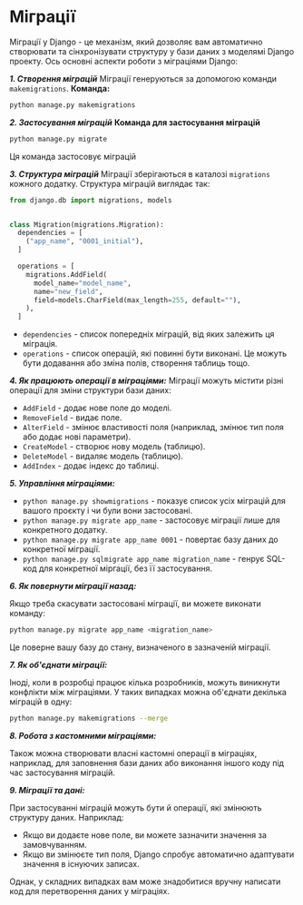 # Міграції

Міграції у Django - це механізм, який дозволяє вам автоматично створювати та сінхронізувати структуру у бази даних з моделямі Django проекту.
Ось основні аспекти роботи з міграціями Django:

***1. Створення міграцій***
Міграції генеруються за допомогою команди `makemigrations`.
**Команда:**

```bash 
python manage.py makemigrations
```

***2. Застосування міграцій***
**Команда для застосування міграцій**

```bash
python manage.py migrate 
```
Ця команда застосовує міграцій

***3. Структура міграцій***
Міграції зберігаються в каталозі `migrations` кожного додатку. Структура міграцій виглядає так:

```python
from django.db import migrations, models 


class Migration(migrations.Migration):
  dependencies = [
    ("app_name", "0001_initial"),
  ]

  operations = [
    migrations.AddField(
      model_name="model_name",
      name="new_field",
      field=models.CharField(max_length=255, default=""),
    ),
  ]
```
 - `dependencies` - список попередніх міграцій, від яких залежить ця міграція.
 - `operations` - список операцій, які повинні бути виконані. Це можуть бути додавання або зміна полів, створення таблиць тощо.

***4. Як працюють операції в міграціями:***
Міграції можуть містити різні операції для зміни структури бази даних:

 - `AddField` - додає нове поле до моделі.
 - `RemoveField` - видає поле.
 - `AlterField` - змінює властивості поля (наприклад, змінює тип поля або додає нові параметри).
 - `CreateModel` - створює нову модель (таблицю).
 - `DeleteModel` - видаляє модель (таблицю).
 - `AddIndex` - додає індекс до таблиці.

***5. Управління міграціями:***

 - `python manage.py showmigrations` - показує список усіх міграцій для вашого проєкту і чи були вони застосовані.
 - `python manage.py migrate app_name` - застосовує міграції лише для конкретного додатку.
 - `python manage.py migrate app_name 0001` - повертає базу даних до конкретної міграції.
 - `python manage.py sqlmigrate app_name migration_name` - генрує SQL-код для конкретної міргації, без її застосування.

***6. Як повернути міграції назад:***

Якщо треба скасувати застосовані міграції, ви можете виконати команду:

```bash 
python manage.py migrate app_name <migration_name>
```

Це поверне вашу базу до стану, визначеного в зазначеній міграції.

***7. Як об'єднати міграції:***

Іноді, коли в розробці працює кілька розробників, можуть виникнути конфлікти між міграціями. У таких випадках можна об'єднати декілька міграцій в одну:

```bash
python manage.py makemigrations --merge 
```
***8. Робота з кастомними міграціями:***

Також можна створювати власні кастомні операції в міграціях, наприклад, для заповнення бази даних або виконання іншого коду під час застосування міграцій.

***9. Міграції та дані:***

При застосуванні міграцій можуть бути й операції, які змінюють структуру даних. Наприклад:

 - Якщо ви додаєте нове поле, ви можете зазначити значення за замовчуванням.
 - Якщо ви змінюєте тип поля, Django спробує автоматично адаптувати значення в існуючих записах.

Однак, у складних випадках вам може знадобитися вручну написати код для перетворення даних у міграціях.
